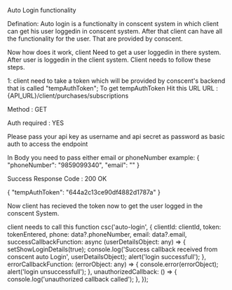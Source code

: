 

Auto Login functionality

Defination: Auto login is a functionalty in conscent system in which client can get his user loggedin in conscent system. After that client can have all the functionality for the user. That are provided by conscent.

Now how does it work,
 client Need to get a user loggedin in there system. After user is loggedin in the client system. Client needs to follow these steps.

 1: client need to take a token which will be provided by conscent's backend that is called "tempAuthToken";
  To get tempAuthToken 
  Hit this URL
  URL : {API_URL}/client/purchases/subscriptions

  Method : GET

  Auth required : YES

  Please pass your api key as username and api secret as password as basic auth to access the endpoint

In Body you need to pass either email or phoneNumber 
example:        {
                    "phoneNumber": "9859099340",
                    "email": ""
                }

Success Response
Code : 200 OK

{
    "tempAuthToken": "644a2c13ce90df4882d1787a"
}


Now client has recieved the token now to get the user logged in the conscent System.

client needs to call this function 
  csc('auto-login', {
      clientId: clientId,
      token: tokenEntered,
      phone: data?.phoneNumber,
      email: data?.email,
      successCallbackFunction: async (userDetailsObject: any) => {
        setShowLoginDetails(true);
        console.log('Success callback received from conscent auto Login', userDetailsObject);
        alert('login successfull');
      },
      errorCallbackFunction: (errorObject: any) => {
        console.error(errorObject);
        alert('login unsuccessfull');
      },
      unauthorizedCallback: () => {
        console.log('unauthorized callback called');
      },
    });

 

